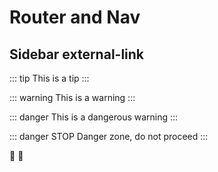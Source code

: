 # Router and Nav

## Sidebar external-link <Badge text="v3.8.2+"/>

::: tip
This is a tip
:::

::: warning
This is a warning
:::

::: danger
This is a dangerous warning
:::

::: danger STOP
Danger zone, do not proceed
:::

:tada: :100: